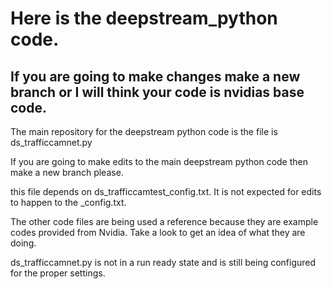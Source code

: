 # Here is the deepstream_python code.
## If you are going to make changes make a new branch or I will think your code is nvidias base code.

The main repository for the deepstream python code is the file is
ds_trafficcamnet.py 

If you are going to make edits to the main deepstream python code then make a new branch please.

this file depends on ds_trafficcamtest_config.txt. It is not expected for edits to happen to the _config.txt. 

The other code files are being used a reference because they are example codes provided from Nvidia. Take a look to get an idea of what they are doing.

ds_trafficcamnet.py is not in a run ready state and is still being configured for the proper settings. 

